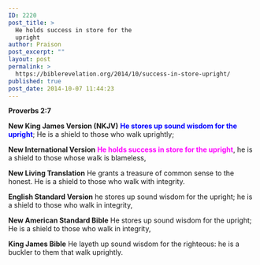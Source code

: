 ```yaml
---
ID: 2220
post_title: >
  He holds success in store for the
  upright
author: Praison
post_excerpt: ""
layout: post
permalink: >
  https://biblerevelation.org/2014/10/success-in-store-upright/
published: true
post_date: 2014-10-07 11:44:23
---
```

<strong>Proverbs 2:7</strong>

<strong>New King James Version (NKJV)</strong>
<span style="color: #0000ff;"><strong>He stores up sound wisdom for the upright</strong></span>;
He is a shield to those who walk uprightly;

<strong>New International Version</strong>
<span style="color: #ff00ff;"><strong>He holds success in store for the upright</strong></span>, he is a shield to those whose walk is blameless,

<strong>New Living Translation</strong>
He grants a treasure of common sense to the honest. He is a shield to those who walk with integrity.

<strong>English Standard Version</strong>
he stores up sound wisdom for the upright; he is a shield to those who walk in integrity,

<strong>New American Standard Bible</strong>
He stores up sound wisdom for the upright; He is a shield to those who walk in integrity,

<strong>King James Bible</strong>
He layeth up sound wisdom for the righteous: he is a buckler to them that walk uprightly.